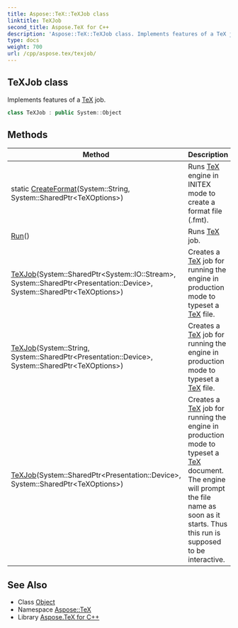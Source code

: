 ```yaml
---
title: Aspose::TeX::TeXJob class
linktitle: TeXJob
second_title: Aspose.TeX for C++
description: 'Aspose::TeX::TeXJob class. Implements features of a TeX job in C++.'
type: docs
weight: 700
url: /cpp/aspose.tex/texjob/
---
```

## TeXJob class


Implements features of a [TeX](../) job.

```cpp
class TeXJob : public System::Object
```

## Methods

| Method | Description |
| --- | --- |
| static [CreateFormat](./createformat/)(System::String, System::SharedPtr\<TeXOptions\>) | Runs [TeX](../) engine in INITEX mode to create a format file (.fmt). |
| [Run](./run/)() | Runs [TeX](../) job. |
| [TeXJob](./texjob/)(System::SharedPtr\<System::IO::Stream\>, System::SharedPtr\<Presentation::Device\>, System::SharedPtr\<TeXOptions\>) | Creates a [TeX](../) job for running the engine in production mode to typeset a [TeX](../) file. |
| [TeXJob](./texjob/)(System::String, System::SharedPtr\<Presentation::Device\>, System::SharedPtr\<TeXOptions\>) | Creates a [TeX](../) job for running the engine in production mode to typeset a [TeX](../) file. |
| [TeXJob](./texjob/)(System::SharedPtr\<Presentation::Device\>, System::SharedPtr\<TeXOptions\>) | Creates a [TeX](../) job for running the engine in production mode to typeset a [TeX](../) document. The engine will prompt the file name as soon as it starts. Thus this run is supposed to be interactive. |
## See Also

* Class [Object](../../system/object/)
* Namespace [Aspose::TeX](../)
* Library [Aspose.TeX for C++](../../)

